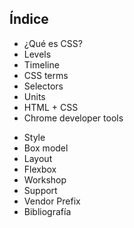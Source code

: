 
## Índice

<div>
<ul>
  <li>¿Qué es CSS?</li>
  <li>Levels</li>
  <li>Timeline</li>
  <li>CSS terms</li>
  <li>Selectors</li>
  <li>Units</li>
  <li>HTML + CSS</li>
  <li>Chrome developer tools</li>
</ul>
<ul>
</ul>
<ul>
</ul>
<ul>
  <li>Style</li>
  <li>Box model</li>
  <li>Layout</li>
  <li>Flexbox</li>
  <li>Workshop</li>
  <li>Support</li>
  <li>Vendor Prefix</li>
  <li>Bibliografía</li>
</ul>
</div>